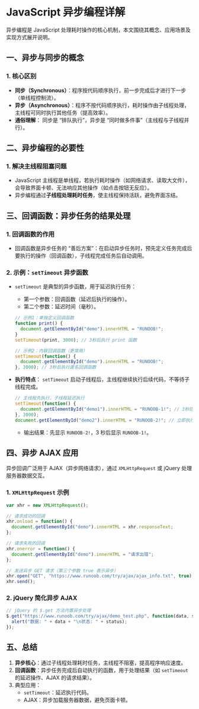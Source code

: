 # JavaScript 异步编程详解

异步编程是 JavaScript 处理耗时操作的核心机制，本文围绕其概念、应用场景及实现方式展开说明。

## 一、异步与同步的概念

### 1. 核心区别

- **同步（Synchronous）**：程序按代码顺序执行，前一步完成后才进行下一步（单线程控制流）。
- **异步（Asynchronous）**：程序不按代码顺序执行，耗时操作由子线程处理，主线程可同时执行其他任务（提高效率）。
- **通俗理解**：
  同步是 “排队执行”，异步是 “同时做多件事”（主线程与子线程并行）。

## 二、异步编程的必要性

### 1. 解决主线程阻塞问题

- JavaScript 主线程是单线程，若执行耗时操作（如网络请求、读取大文件），会导致界面卡顿、无法响应其他操作（如点击按钮无反应）。
- 异步编程通过**子线程处理耗时任务**，使主线程保持活跃，避免界面冻结。

## 三、回调函数：异步任务的结果处理

### 1. 回调函数的作用

- 回调函数是异步任务的 “善后方案”：在启动异步任务时，预先定义任务完成后要执行的操作（回调函数），子线程完成任务后自动调用。

### 2. 示例：`setTimeout` 异步函数

- `setTimeout` 是典型的异步函数，用于延迟执行任务：

  - 第一个参数：回调函数（延迟后执行的操作）。
  - 第二个参数：延迟时间（毫秒）。

  ```javascript
  // 示例1：单独定义回调函数
  function print() {
    document.getElementById("demo").innerHTML = "RUNOOB!";
  }
  setTimeout(print, 3000); // 3秒后执行 print 函数
  ```

  ```javascript
  // 示例2：内联回调函数（更常用）
  setTimeout(function() {
    document.getElementById("demo").innerHTML = "RUNOOB!";
  }, 3000); // 3秒后执行匿名回调函数
  ```

- **执行特点**：
  `setTimeout` 启动子线程后，主线程继续执行后续代码，不等待子线程完成。

  ```javascript
  // 主线程先执行，子线程延迟执行
  setTimeout(function() {
    document.getElementById("demo1").innerHTML = "RUNOOB-1!"; // 3秒后执行
  }, 3000);
  document.getElementById("demo2").innerHTML = "RUNOOB-2!"; // 立即执行
  ```

  - 输出结果：先显示 `RUNOOB-2!`，3 秒后显示 `RUNOOB-1!`。

## 四、异步 AJAX 应用

异步回调广泛用于 AJAX（异步网络请求），通过 `XMLHttpRequest` 或 jQuery 处理服务器数据交互。

### 1. `XMLHttpRequest` 示例

```javascript
var xhr = new XMLHttpRequest();

// 请求成功的回调
xhr.onload = function() {
  document.getElementById("demo").innerHTML = xhr.responseText;
};

// 请求失败的回调
xhr.onerror = function() {
  document.getElementById("demo").innerHTML = "请求出错";
};

// 发送异步 GET 请求（第三个参数 true 表示异步）
xhr.open("GET", "https://www.runoob.com/try/ajax/ajax_info.txt", true);
xhr.send();
```

### 2. jQuery 简化异步 AJAX

```javascript
// jQuery 的 $.get 方法内置异步处理
$.get("https://www.runoob.com/try/ajax/demo_test.php", function(data, status) {
  alert("数据: " + data + "\n状态: " + status);
});
```

## 五、总结

1. **异步核心**：通过子线程处理耗时任务，主线程不阻塞，提高程序响应速度。
2. **回调函数**：异步任务完成后自动执行的函数，用于处理结果（如 `setTimeout` 的延迟操作、AJAX 的请求结果）。
3. 典型应用：
   - `setTimeout`：延迟执行代码。
   - AJAX：异步加载服务器数据，避免页面卡顿。